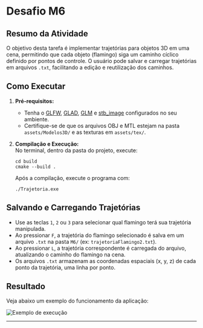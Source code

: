 # Desafio M6

## Resumo da Atividade

O objetivo desta tarefa é implementar trajetórias para objetos 3D em uma cena, permitindo que cada objeto (flamingo) siga um caminho cíclico definido por pontos de controle. O usuário pode salvar e carregar trajetórias em arquivos `.txt`, facilitando a edição e reutilização dos caminhos. 

## Como Executar

1. **Pré-requisitos:**  
   - Tenha o [GLFW](https://www.glfw.org/), [GLAD](https://glad.dav1d.de/), [GLM](https://glm.g-truc.net/0.9.9/index.html) e [stb_image](https://github.com/nothings/stb) configurados no seu ambiente.
   - Certifique-se de que os arquivos OBJ e MTL estejam na pasta `assets/Modelos3D/` e as texturas em `assets/tex/`.

2. **Compilação e Execução:**  
   No terminal, dentro da pasta do projeto, execute:
   ```
   cd build
   cmake --build .
   ```
   Após a compilação, execute o programa com:
   ```
   ./Trajetoria.exe
   ```

## Salvando e Carregando Trajetórias

- Use as teclas `1`, `2` ou `3` para selecionar qual flamingo terá sua trajetória manipulada.
- Ao pressionar `F`, a trajetória do flamingo selecionado é salva em um arquivo `.txt` na pasta `M6/` (ex: `trajetoriaFlamingo2.txt`).
- Ao pressionar `L`, a trajetória correspondente é carregada do arquivo, atualizando o caminho do flamingo na cena.
- Os arquivos `.txt` armazenam as coordenadas espaciais (x, y, z) de cada ponto da trajetória, uma linha por ponto.

## Resultado

Veja abaixo um exemplo do funcionamento da aplicação:

![Exemplo de execução](M6.gif)

---
